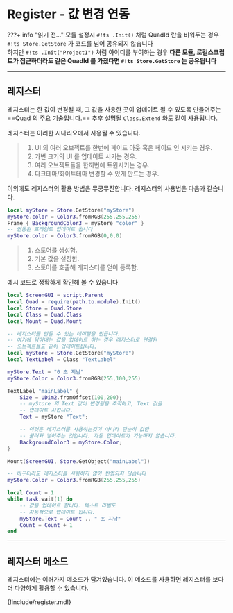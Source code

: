 
# Register - 값 변경 연동

???+ info "읽기 전..."
    모듈 설정시 `#!ts .Init()` 처럼 QuadId 란을 비워두는 경우 `#!ts Store.GetStore` 가 코드를 넘어 공유되지 않습니다  
    하지만 `#!ts .Init("Project1")` 처럼 아이디를 부여하는 경우 **다른 모듈, 로컬스크립트가 접근하더라도 같은 QuadId 를 가졌다면 `#!ts Store.GetStore` 는 공유됩니다**  

---

## 레지스터

레지스터는 한 값이 변경될 때, 그 값을 사용한 곳이 업데이트 될 수 있도록 만들어주는 ==Quad 의 주요 기술입니다.== 추후 설명될 `Class.Extend` 와도 같이 사용됩니다.  

레지스터는 이러한 시나리오에서 사용될 수 있습니다.  

> 1. UI 의 여러 오브젝트를 한번에 페이드 아웃 혹은 페이드 인 시키는 경우.  
> 2. 가변 크기의 UI 를 업데이트 시키는 경우.  
> 3. 여러 오브젝트들을 한꺼번에 트윈시키는 경우.  
> 4. 다크테마/화이트테마 변경할 수 있게 만드는 경우.  

이외에도 레지스터의 활용 방법은 무궁무진합니다. 레지스터의 사용법은 다음과 같습니다.  

```lua
local myStore = Store.GetStore("myStore")
myStore.color = Color3.fromRGB(255,255,255)
Frame { BackgroundColor3 = myStore "color" }
-- 연동된 프레임도 업데이트 됩니다
myStore.color = Color3.fromRGB(0,0,0)
```

> 1. 스토어를 생성함.  
> 2. 기본 값을 설정함.  
> 3. 스토어를 호출해 레지스터를 얻어 등록함.  

예시 코드로 정확하게 확인해 볼 수 있습니다  

```lua
local ScreenGUI = script.Parent
local Quad = require(path.to.module).Init()
local Store = Quad.Store
local Class = Quad.Class
local Mount = Quad.Mount

-- 레지스터를 만들 수 있는 테이블을 만듭니다.
-- 여기에 담아내는 값을 업데이트 하는 경우 레지스터로 연결된
-- 오브젝트들도 같이 업데이트됩니다.
local myStore = Store.GetStore("myStore")
local TextLabel = Class "TextLabel"

myStore.Text = "0 초 지남"
myStore.Color = Color3.fromRGB(255,100,255)

TextLabel "mainLabel" {
    Size = UDim2.fromOffset(100,200);
    -- myStore 의 Text 값이 변경됨을 추적하고, Text 값을
    -- 업데이트 시킵니다.
    Text = myStore "Text";

    -- 이것은 레지스터를 사용하는것이 아니라 단순히 값만
    -- 불러와 넣어주는 것입니다. 자동 업데이트가 가능하지 않습니다.
    BackgroundColor3 = myStore.Color;
}

Mount(ScreenGUI, Store.GetObject("mainLabel"))

-- 바꾸더라도 레지스터를 사용하지 않아 반영되지 않습니다
myStore.Color = Color3.fromRGB(255,255,255)

local Count = 1
while task.wait(1) do
    -- 값을 업데이트 합니다. 텍스트 라벨도
    -- 자동적으로 업데이트 됩니다.
    myStore.Text = Count .. " 초 지남"
    Count = Count + 1
end
```

---

## 레지스터 메소드

레지스터에는 여러가지 메소드가 담겨있습니다. 이 메소드를 사용하면 레지스터를 보다 더 다양하게 활용할 수 있습니다.  

{!include/register.md!}
